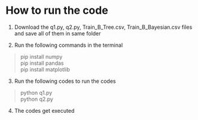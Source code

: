 # How to run the code

1. Download the q1.py, q2.py, Train_B_Tree.csv, Train_B_Bayesian.csv files and save all of them in same folder

2. Run the following commands in the terminal

> pip install numpy<br />
> pip install pandas<br />
> pip install matplotlib

3. Run the following codes to run the codes

> python q1.py<br />
> python q2.py

4. The codes get executed

